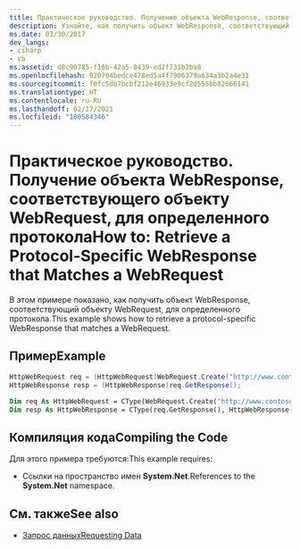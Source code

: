 ```yaml
---
title: Практическое руководство. Получение объекта WebResponse, соответствующего объекту WebRequest, для определенного протокола
description: Узнайте, как получить объект WebResponse, соответствующий объекту WebRequest, для определенного протокола в .NET Framework.
ms.date: 03/30/2017
dev_langs:
- csharp
- vb
ms.assetid: d8c90785-f16b-42a5-8439-ed2f731b2ba8
ms.openlocfilehash: 920704bedce478ed5a4f7906379a634a3b2a4e31
ms.sourcegitcommit: f0fc5db7bcbf212e46933e9cf2d555bb82666141
ms.translationtype: HT
ms.contentlocale: ru-RU
ms.lasthandoff: 02/17/2021
ms.locfileid: "100584346"
---
```

# <a name="how-to-retrieve-a-protocol-specific-webresponse-that-matches-a-webrequest"></a><span data-ttu-id="637eb-103">Практическое руководство. Получение объекта WebResponse, соответствующего объекту WebRequest, для определенного протокола</span><span class="sxs-lookup"><span data-stu-id="637eb-103">How to: Retrieve a Protocol-Specific WebResponse that Matches a WebRequest</span></span>

<span data-ttu-id="637eb-104">В этом примере показано, как получить объект WebResponse, соответствующий объекту WebRequest, для определенного протокола.</span><span class="sxs-lookup"><span data-stu-id="637eb-104">This example shows how to retrieve a protocol-specific WebResponse that matches a WebRequest.</span></span>  
  
## <a name="example"></a><span data-ttu-id="637eb-105">Пример</span><span class="sxs-lookup"><span data-stu-id="637eb-105">Example</span></span>  
  
```csharp  
HttpWebRequest req = (HttpWebRequest)WebRequest.Create("http://www.contoso.com/");
HttpWebResponse resp = (HttpWebResponse)req.GetResponse();
```  
  
```vb  
Dim req As HttpWebRequest = CType(WebRequest.Create("http://www.contoso.com"), HttpWebRequest)
Dim resp As HttpWebResponse = CType(req.GetResponse(), HttpWebResponse)
```  
  
## <a name="compiling-the-code"></a><span data-ttu-id="637eb-106">Компиляция кода</span><span class="sxs-lookup"><span data-stu-id="637eb-106">Compiling the Code</span></span>  

 <span data-ttu-id="637eb-107">Для этого примера требуются:</span><span class="sxs-lookup"><span data-stu-id="637eb-107">This example requires:</span></span>  
  
- <span data-ttu-id="637eb-108">Ссылки на пространство имен **System.Net**.</span><span class="sxs-lookup"><span data-stu-id="637eb-108">References to the **System.Net** namespace.</span></span>  
  
## <a name="see-also"></a><span data-ttu-id="637eb-109">См. также</span><span class="sxs-lookup"><span data-stu-id="637eb-109">See also</span></span>

- [<span data-ttu-id="637eb-110">Запрос данных</span><span class="sxs-lookup"><span data-stu-id="637eb-110">Requesting Data</span></span>](requesting-data.md)
